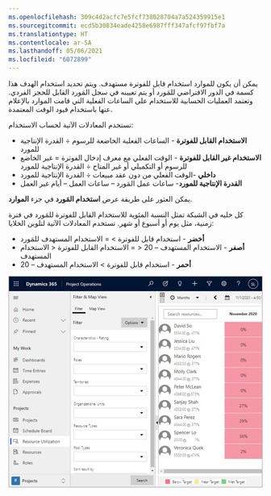 ```yaml
---
ms.openlocfilehash: 309c4d2acfc7e5fcf738028704a7a524359915e1
ms.sourcegitcommit: ecd5b30834eade4258e6987fff347afcf97fbf7a
ms.translationtype: HT
ms.contentlocale: ar-SA
ms.lasthandoff: 05/06/2021
ms.locfileid: "6072899"
---
```

يمكن أن يكون للموارد استخدام قابل للفوترة مستهدف. ويتم تحديد استخدام الهدف هذا كسمة في الدور الافتراضي للمَورد أو يتم تعيينه في سجل المَورد القابل للحجز الفردي. وتعتمد العمليات الحسابية للاستخدام على الساعات الفعلية التي قامت الموارد بالإعلام عنها باستخدام قيود الوقت المعتمدة.

تستخدم المعادلات الآتية لحساب الاستخدام:

- **الاستخدام القابل للفوترة** - الساعات الفعلية الخاضعة للرسوم ÷ القدرة الإنتاجية للمورد
- **الاستخدام غير القابل للفوترة** - الوقت الفعلي مع معرف إدخال الفوترة = غير الخاضع للرسوم أو التكميلي أو غير المتاح ÷ القدرة الإنتاجية للمورد
- **داخلي** -الوقت الفعلي من دون عقد مبيعات ÷ القدرة الإنتاجية للمورد‬
- **القدرة الإنتاجية للمورد‬**- ساعات عمل المَورد – ساعات العمل – أيام غير العمل

يمكن العثور على طريقة عرض **استخدام المَورد** في جزء **الموارد**.

كل خليه في الشبكة تمثل النسبة المئوية للاستخدام القابل للفوترة للمَورد في فترة زمنية، مثل يوم أو أسبوع أو شهر. تستخدم المعادلات الآتية لتلوين الخلايا:

- **أخضر** - استخدام قابل للفوترة > = الاستخدام المستهدف للمَورد
- **أصفر** - الاستخدام المستهدف – 20 < = الاستخدام القابل للفوترة < الاستخدام المستهدف
- **أحمر** - استخدام قابل للفوترة > الاستخدام المستهدف – 20

![لقطة شاشة لطريقة عرض "استخدام المَورد".](../media/resource-utilization-ss.png)
  
